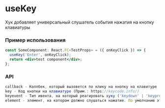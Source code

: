 # useKey

Хук добавляет универсальный слушатель события нажатия на кнопку клавиатуры

### Пример использования

```jsx
const SomeComponent: React.FC<TestProps> = ({ onKeyClick }) => {
  useKey('Enter', onKeyClick);
  return <div>test component</div>;
};
```

### API

```ts
callback - Коллбек, который вызовется по клику на кнопку на клавитуре
key - Код кнопки на клавиатуре (Прим.: https://keycode.info/)
keyevent - Тип ивента, на который реагировать хуку ('keydown' | 'keypress' | 'keyup')
element - элемент, на котором должно слушаться нажатие. По умолчанию это document.
```
